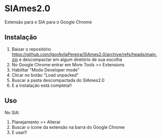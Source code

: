 # SIAmes2.0
Extensão para o SIA para o Google Chrome


## Instalação

1) Baixar o repositório https://github.com/IgorAvilaPereira/SIAmes2.0/archive/refs/heads/main.zip e descompactar em algum diretório de sua escolha
2) No Google Chrome entrar em More Tools >> Extensions
3) Habilitar "Modo Developer mode"
4) Clicar no botão "Load unpacked"
5) Buscar a pasta descompactada do SIAmes2.0
6) E a instalação está completa!!

## Uso

No SIA:

1) Planejamento >> Alterar
2) Buscar o ícone da extensão na barra do Google Chrome
3) E usar!!






